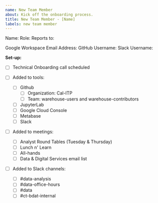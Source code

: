 ```yaml
---
name: New Team Member
about: Kick off the onboarding process.
title: New Team Member - [Name]
labels: new team member
---
```


Name:
Role:
Reports to:

Google Workspace Email Address:
GitHub Username:
Slack Username:

**Set-up:**

- [ ] Technical Onboarding call scheduled

- [ ] Added to tools:

  - [ ] Github
    - [ ] Organization: Cal-ITP
    - [ ] Team: warehouse-users and warehouse-contributors
  - [ ] JupyterLab
  - [ ] Google Cloud Console
  - [ ] Metabase
  - [ ] Slack

- [ ] Added to meetings:

  - [ ] Analyst Round Tables (Tuesday & Thursday)
  - [ ] Lunch n' Learn
  - [ ] All-hands
  - [ ] Data & Digital Services email list

- [ ] Added to Slack channels:

  - [ ] #data-analysis
  - [ ] #data-office-hours
  - [ ] #data
  - [ ] #ct-bdat-internal
